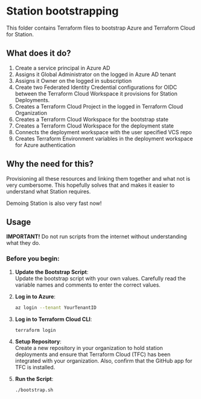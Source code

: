 # Station bootstrapping

This folder contains Terraform files to bootstrap Azure and Terraform Cloud for Station.

## What does it do?

1. Create a service principal in Azure AD
2. Assigns it Global Administrator on the logged in Azure AD tenant
3. Assigns it Owner on the logged in subscription
4. Create two Federated Identity Credential configurations for OIDC between the Terraform Cloud Workspace it provisions for Station Deployments.
5. Creates a Terraform Cloud Project in the logged in Terraform Cloud Organization
6. Creates a Terraform Cloud Workspace for the bootstrap state
7. Creates a Terraform Cloud Workspace for the deployment state
8. Connects the deployment workspace with the user specified VCS repo
9. Creates Terraform Environment variables in the deployment workspace for Azure authentication

## Why the need for this?

Provisioning all these resources and linking them together and what not is very cumbersome. This hopefully solves that and makes it easier to understand what Station requires.

Demoing Station is also very fast now!


## Usage

**IMPORTANT!** Do not run scripts from the internet without understanding what they do.

### Before you begin:
1. **Update the Bootstrap Script**:  
   Update the bootstrap script with your own values. Carefully read the variable names and comments to enter the correct values.

2. **Log in to Azure**:  
   ```bash
   az login --tenant YourTenantID
   ```

3. **Log in to Terraform Cloud CLI**:  
   ```bash
   terraform login
   ```

4. **Setup Repository**:  
   Create a new repository in your organization to hold station deployments and ensure that Terraform Cloud (TFC) has been integrated with your organization. Also, confirm that the GitHub app for TFC is installed.

5. **Run the Script**:  
   ```bash
   ./bootstrap.sh
   ```

```


